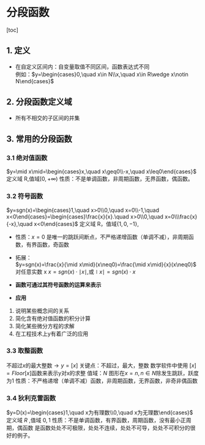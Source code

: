 # 分段函数
[toc]

## 1. 定义
* 在自定义区间内：自变量取值不同区间，函数表达式不同  
例如：$y=\begin{cases}0,\quad x\in N\\x,\quad x\in R\wedge x\notin N\end{cases}$

## 2. 分段函数定义域
* 所有不相交的子区间的并集

## 3. 常用的分段函数
### 3.1 绝对值函数
$y=\mid x\mid=\begin{cases}x,\quad x\geq0\\-x,\quad x\leq0\end{cases}$
定义域 R,值域$[0,+\infty)$
性质：不是单调函数，非周期函数，无界函数，偶函数。
### 3.2 符号函数
$y=sgn(x)=\begin{cases}1,\quad x>0\\0,\quad x=0\\-1,\quad x<0\end{cases}=\begin{cases}\frac{x}{x}.\quad x>0\\0,\quad x=0\\\frac{x}{-x},\quad x<0\end{cases}$
定义域 R，值域$\{1,0,-1\}$,
* 性质：$x=0$ 是唯一的跳跃间断点，不严格递增函数（单调不减），非周期函数，有界函数，奇函数
* 拓展：  
$y=sgn(x)=\frac{x}{\mid x\mid}(x\neq0)=\frac{\mid x\mid}{x}(x\neq0)$
对任意实数 x
$x=sgn(x)\cdot\mid x\mid$,或$\mid x\mid=sgn(x)\cdot x$

* **函数可通过其符号函数的运算来表示**
* **应用**
1. 说明某些概念间的关系
2. 简化含有绝对值函数的积分计算
3. 简化某些微分方程的求解
4. 在工程技术上y有着广泛的应用

### 3.3 取整函数
不超过$x$的最大整数$\longrightarrow y=[x]$
关键点：不超过，最大，整数
数学软件中使用 $[x]=Floor[x]$函数来表示y对x的求整
值域：$N$ 图形在$x=n,n\in N$除发生跳跃，跃度为1
性质：不严格递增（单调不减）函数，非周期函数，无界函数，非奇非偶函数

### 3.4 狄利克雷函数
$y=D(x)=\begin{cases}1,\quad x为有理数\\0,\quad x为无理数\end{cases}$
定义域 $R$ ,值域 ${0,1}$
性质：不是单调函数，有界函数，周期函数，没有最小正周期，偶函数
是函数处处不可极限，处处不连续，处处不可导，处处不可积分的很好的例子。
